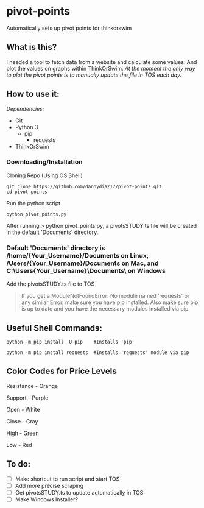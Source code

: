 #  **pivot-points**
Automatically sets up pivot points for thinkorswim

## **What is this?**
I needed a tool to fetch data from a website and calculate some values. And plot the values on graphs within ThinkOrSwim.
*At the moment the only way to plot the pivot points is to manually update the file in TOS each day.*

## **How to use it:**
*Dependencies:*
- Git
- Python 3
   - pip
      - requests
- ThinkOrSwim

### **Downloading/Installation**
Cloning Repo (Using OS Shell)
```
git clone https://github.com/dannydiaz17/pivot-points.git
cd pivot-points
```
Run the python script
```
python pivot_points.py
```

After running > python pivot_points.py, a pivotsSTUDY.ts file will be created in the default 'Documents' directory.
### Default 'Documents' directory is /home/{Your_Username}/Documents on Linux, /Users/{Your_Username}/Documents on Mac, and C:\Users\{Your_Username}\Documents\ on Windows

Add the pivotsSTUDY.ts file to TOS

> If you get a ModuleNotFoundError: No module named 'requests'
> or any similar Error, make sure you have pip installed.
> Also make sure pip is up to date and you have the necessary modules installed via pip
## Useful Shell Commands:

```
python -m pip install -U pip    #Installs 'pip'

python -m pip install requests  #Installs 'requests' module via pip
```

## Color Codes for Price Levels

Resistance  -  Orange

Support     -  Purple

Open        -  White

Close       -  Gray

High        -  Green

Low         -  Red


## To do:

- [ ] Make shortcut to run script and start TOS
- [ ] Add more precise scraping
- [ ] Get pivotsSTUDY.ts to update automatically in TOS
- [ ] Make Windows Installer?
